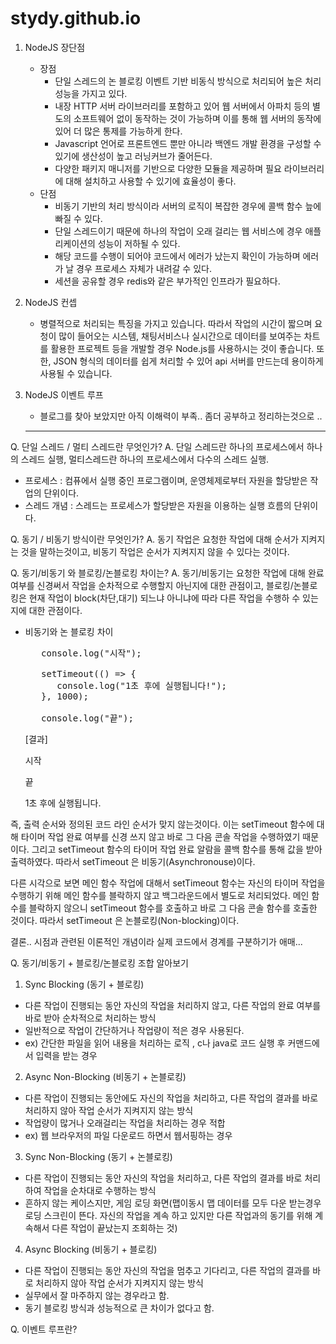# stydy.github.io
1. NodeJS 장단점
   - 장점
     - 단일 스레드의 논 블로킹 이벤트 기반 비동식 방식으로 처리되어 높은 처리 성능을 가지고 있다.
     - 내장 HTTP 서버 라이브러리를 포함하고 있어 웹 서버에서 아파치 등의 별도의 소프트웨어 없이 동작하는 것이 가능하며 이를 통해 웹 서버의 동작에 있어 더 많은 통제를 가능하게 한다.
     - Javascript 언어로 프론트엔드 뿐만 아니라 백엔드 개발 환경을 구성할 수 있기에 생산성이 높고 러닝커브가 줄어든다.
     - 다양한 패키지 매니저를 기반으로 다양한 모듈을 제공하며 필요 라이브러리에 대해 설치하고 사용할 수 있기에 효율성이 좋다.
   - 단점
      - 비동기 기반의 처리 방식이라 서버의 로직이 복잡한 경우에 콜백 함수 늪에 빠질 수 있다.
      - 단일 스레드이기 때문에 하나의 작업이 오래 걸리는 웹 서비스에 경우 애플리케이션의 성능이 저하될 수 있다.
      - 해당 코드를 수행이 되어야 코드에서 에러가 났는지 확인이 가능하며 에러가 날 경우 프로세스 자체가 내려갈 수 있다.
      - 세션을 공유할 경우 redis와 같은 부가적인 인프라가 필요하다.

2. NodeJS 컨셉
   - 병렬적으로 처리되는 특징을 가지고 있습니다. 따라서 작업의 시간이 짧으며 요청이 많이 들어오는 시스템, 채팅서비스나 실시간으로 데이터를 보여주는 차트를 활용한 프로젝트 등을 개발할 경우 Node.js를 사용하시는 것이 좋습니다. 또한, JSON 형식의 데이터를 쉽게 처리할 수 있어 api 서버를 만드는데 용이하게 사용될 수 있습니다.
     
3. NodeJS 이벤트 루프
   - 블로그를 찾아 보았지만 아직 이해력이 부족.. 좀더 공부하고 정리하는것으로 ..
  
   ***

Q. 단일 스레드 / 멀티 스레드란 무엇인가?
A. 단일 스레드란 하나의 프로세스에서 하나의 스레드 실행, 멀티스레드란 하나의 프로세스에서 다수의 스레드 실행.
 - 프로세스 : 컴퓨에서 실행 중인 프로그램이며, 운영체제로부터 자원을 할당받은 작업의 단위이다.
 - 스레드 개념 : 스레드는 프로세스가 할당받은 자원을 이용하는 실행 흐름의 단위이다.

Q. 동기 / 비동기 방식이란 무엇인가? 
A. 동기 작업은 요청한 작업에 대해 순서가 지켜지는 것을 말하는것이고, 비동기 작업은 순서가 지켜지지 않을 수 있다는 것이다.


Q. 동기/비동기 와 블로킹/논블로킹 차이는?
A. 동기/비동기는 요청한 작업에 대해 완료 여부를 신경써서 작업을 순차적으로 수행할지 아닌지에 대한 관점이고, 
블로킹/논블로킹은 현재 작업이 block(차단,대기) 되느냐 아니냐에 따라 다른 작업을 수행하 수 있는지에 대한 관점이다.
- 비동기와 논 블로킹 차이
  <pre>
     console.log("시작");

     setTimeout(() => {
        console.log("1초 후에 실행됩니다!");
     }, 1000);

     console.log("끝");
  </pre>

  [결과]

  시작

  끝

  1초 후에 실행됩니다.

즉, 출력 순서와 정의된 코드 라인 순서가 맞지 않는것이다.  이는 setTimeout 함수에 대해 타이머 작업 완료 여부를 신경 쓰지 않고 바로 그 다음 콘솔 작업을 수행하였기 때문이다. 그리고 setTimeout 함수의 타이머 작업 완료 알람을 콜백 함수를 통해 값을 받아 출력하였다. 따라서 setTimeout 은 비동기(Asynchronouse)이다.


다른 시각으로 보면 메인 함수 작업에 대해서 setTimeout 함수는 자신의 타이머 작업을 수행하기 위해 메인 함수를 블락하지 않고 백그라운드에서 별도로 처리되었다. 메인 함수를 블락하지 않으니 setTimeout 함수를 호출하고 바로 그 다음 콘솔 함수를 호출한 것이다. 따라서 setTimeout 은 논블로킹(Non-blocking)이다.

결론.. 시점과 관련된 이론적인 개념이라 실제 코드에서 경계를 구분하기가 애매...

Q. 동기/비동기 + 블로킹/논블로킹 조합 알아보기
1. Sync Blocking (동기 + 블로킹)
- 다른 작업이 진행되는 동안 자신의 작업을 처리하지 않고, 다른 작업의 완료 여부를 바로 받아 순차적으로 처리하는 방식
- 일반적으로 작업이 간단하거나 작업량이 적은 경우 사용된다.
- ex) 간단한 파일을 읽어 내용을 처리하는 로직 , c나 java로 코드 실행 후 커맨드에서 입력을 받는 경우
    
2. Async Non-Blocking (비동기 + 논블로킹)
- 다른 작업이 진행되는 동안에도 자신의 작업을 처리하고, 다른 작업의 결과를 바로 처리하지 않아 작업 순서가 지켜지지 않는 방식
- 작업량이 많거나 오래걸리는 작업을 처리하는 경우 적합
- ex) 웹 브라우저의 파일 다운로드 하면서 웹서핑하는 경우
    
3. Sync Non-Blocking (동기 + 논블로킹)
- 다른 작업이 진행되는 동안 자신의 작업을 처리하고, 다른 작업의 결과를 바로 처리하여 작업을 순차대로 수행하는 방식
- 흔하지 않는 케이스지만, 게임 로딩 화면(맵이동시 맵 데이터를 모두 다운 받는경우 로딩 스크린이 뜬다. 자신의 작업을 계속 하고 있지만 다른 작업과의 동기를 위해 계속해서 다른 작업이 끝났는지 조회하는 것)
     
4. Async Blocking (비동기 + 블로킹)
- 다른 작업이 진행되는 동안 자신의 작업을 멈추고 기다리고, 다른 작업의 결과를 바로 처리하지 않아 작업 순서가 지켜지지 않는 방식
- 실무에서 잘 마주하지 않는 경우라고 함.
- 동기 블로킹 방식과 성능적으로 큰 차이가 없다고 함.
   
Q. 이벤트 루프란?
